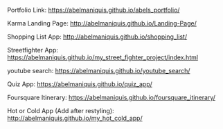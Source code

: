 Portfolio Link:
https://abelmaniquis.github.io/abels_portfolio/

Karma Landing Page: http://abelmaniquis.github.io/Landing-Page/

Shopping List App: http://abelmaniquis.github.io/shopping_list/

Streetfighter App: https://abelmaniquis.github.io/my_street_fighter_project/index.html

youtube search: https://abelmaniquis.github.io/youtube_search/

Quiz App: https://abelmaniquis.github.io/quiz_app/

Foursquare Itinerary: https://abelmaniquis.github.io/foursquare_itinerary/

Hot or Cold App (Add after restyling): http://abelmaniquis.github.io/my_hot_cold_app/
